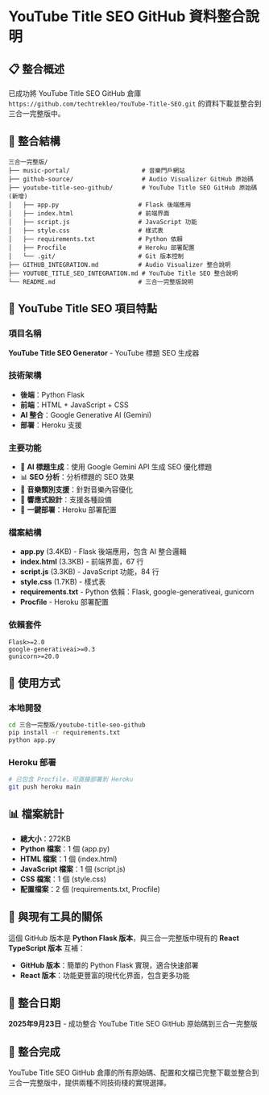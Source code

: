 # YouTube Title SEO GitHub 資料整合說明

## 📋 整合概述

已成功將 YouTube Title SEO GitHub 倉庫 `https://github.com/techtrekleo/YouTube-Title-SEO.git` 的資料下載並整合到三合一完整版中。

## 📁 整合結構

```
三合一完整版/
├── music-portal/                    # 音樂門戶網站
├── github-source/                   # Audio Visualizer GitHub 原始碼
├── youtube-title-seo-github/        # YouTube Title SEO GitHub 原始碼 (新增)
│   ├── app.py                      # Flask 後端應用
│   ├── index.html                  # 前端界面
│   ├── script.js                   # JavaScript 功能
│   ├── style.css                   # 樣式表
│   ├── requirements.txt            # Python 依賴
│   ├── Procfile                    # Heroku 部署配置
│   └── .git/                       # Git 版本控制
├── GITHUB_INTEGRATION.md           # Audio Visualizer 整合說明
├── YOUTUBE_TITLE_SEO_INTEGRATION.md # YouTube Title SEO 整合說明
└── README.md                       # 三合一完整版說明
```

## 🎯 YouTube Title SEO 項目特點

### 項目名稱
**YouTube Title SEO Generator** - YouTube 標題 SEO 生成器

### 技術架構
- **後端**：Python Flask
- **前端**：HTML + JavaScript + CSS
- **AI 整合**：Google Generative AI (Gemini)
- **部署**：Heroku 支援

### 主要功能
- 🤖 **AI 標題生成**：使用 Google Gemini API 生成 SEO 優化標題
- 📊 **SEO 分析**：分析標題的 SEO 效果
- 🎵 **音樂類別支援**：針對音樂內容優化
- 📱 **響應式設計**：支援各種設備
- 🚀 **一鍵部署**：Heroku 部署配置

### 檔案結構
- **app.py** (3.4KB) - Flask 後端應用，包含 AI 整合邏輯
- **index.html** (3.3KB) - 前端界面，67 行
- **script.js** (3.3KB) - JavaScript 功能，84 行
- **style.css** (1.7KB) - 樣式表
- **requirements.txt** - Python 依賴：Flask, google-generativeai, gunicorn
- **Procfile** - Heroku 部署配置

### 依賴套件
```
Flask>=2.0
google-generativeai>=0.3
gunicorn>=20.0
```

## 🔧 使用方式

### 本地開發
```bash
cd 三合一完整版/youtube-title-seo-github
pip install -r requirements.txt
python app.py
```

### Heroku 部署
```bash
# 已包含 Procfile，可直接部署到 Heroku
git push heroku main
```

## 📊 檔案統計
- **總大小**：272KB
- **Python 檔案**：1 個 (app.py)
- **HTML 檔案**：1 個 (index.html)
- **JavaScript 檔案**：1 個 (script.js)
- **CSS 檔案**：1 個 (style.css)
- **配置檔案**：2 個 (requirements.txt, Procfile)

## 🔄 與現有工具的關係

這個 GitHub 版本是 **Python Flask 版本**，與三合一完整版中現有的 **React TypeScript 版本** 互補：

- **GitHub 版本**：簡單的 Python Flask 實現，適合快速部署
- **React 版本**：功能更豐富的現代化界面，包含更多功能

## 📝 整合日期
**2025年9月23日** - 成功整合 YouTube Title SEO GitHub 原始碼到三合一完整版

## 🎉 整合完成
YouTube Title SEO GitHub 倉庫的所有原始碼、配置和文檔已完整下載並整合到三合一完整版中，提供兩種不同技術棧的實現選擇。
